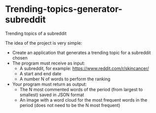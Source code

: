 # Trending-topics-generator-subreddit
Trending topics of a subreddit

The idea of the project is very simple:

- Create an application that generates a trending topic for a subreddit chosen
- The program must receive as input:
  - A subreddit, for example: https://www.reddit.com/r/skincancer/
  - A start and end date
  - A number N of words to perform the ranking
- Your program must return as output:
  - The N most commented words of the period (from largest to smallest) saved in JSON format
  - An image with a word cloud for the most frequent words in the period (does not need to be the N most frequent)
